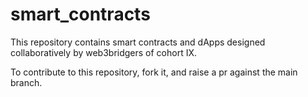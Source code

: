 # smart_contracts
This repository contains smart contracts and dApps designed collaboratively by web3bridgers of cohort IX.

To contribute to this repository, fork it, and raise a pr against the main branch.    
 
